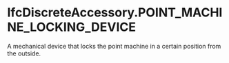 IfcDiscreteAccessory.POINT_MACHINE_LOCKING_DEVICE
=================================================
A mechanical device that locks the point machine in a certain position from
the outside.


